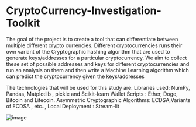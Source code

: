 # CryptoCurrency-Investigation-Toolkit
The goal of the project is to create a tool that can differentiate between multiple different crypto currencies.
Different cryptocurrencies runs their own variant of the Cryptographic hashing algorithm that are used to generate 
keys/addresses for a particular cryptocurrency. 
We aim to collect these set of possible addresses and keys for different cryptocurrencies and run an analysis on them and then 
write a Machine Learning algorithm which can predict the cryptocurrency given the keys/addresses

The technologies that will be used for this study are:
Libraries used: NumPy, Pandas, Matplotlib , pickle and Scikit-learn
Wallet Scripts : Ether, Doge, Bitcoin and Litecoin. 
Asymmetric Cryptographic Algorithms: ECDSA,Variants of ECDSA , etc..,
Local Deployment : Stream-lit

![image](https://github.com/BharanikumaranM/CryptoCurrency-Investigation-Toolkit/assets/104621297/af3fc4e8-8c06-4a79-a4f4-fbfe56399fcf)
